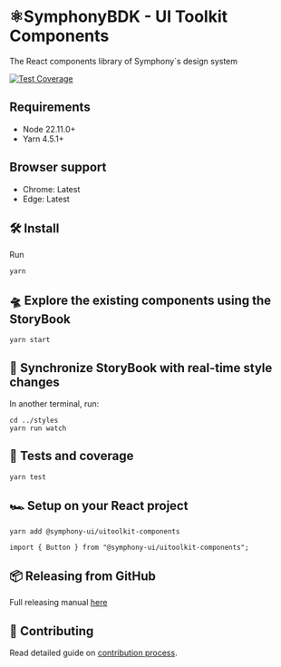 # ⚛️SymphonyBDK - UI Toolkit Components

The React components library of Symphony`s design system

[![Test Coverage](https://api.codeclimate.com/v1/badges/2de6b84fb3568eb614cd/test_coverage)](https://codeclimate.com/github/SymphonyPlatformSolutions/symphony-ui-toolkit/test_coverage)

## Requirements

- Node 22.11.0+
- Yarn 4.5.1+

## Browser support

- Chrome: Latest
- Edge: Latest

## 🛠 Install

Run

```
yarn
```

## 🛸 Explore the existing components using the StoryBook

```
yarn start
```

## 🔗 Synchronize StoryBook with real-time style changes

In another terminal, run:

```
cd ../styles
yarn run watch
```

## 🧪 Tests and coverage

```
yarn test
```

## 🏎️ Setup on your React project

```
yarn add @symphony-ui/uitoolkit-components
```

```
import { Button } from "@symphony-ui/uitoolkit-components";
```

## 📦 Releasing from GitHub

Full releasing manual [here](https://perzoinc.atlassian.net/wiki/spaces/DevX/pages/1303478933/UIToolkit+releasing+and+versioning)

## 💪 Contributing

Read detailed guide on [contribution process](docs/contributing.md).
